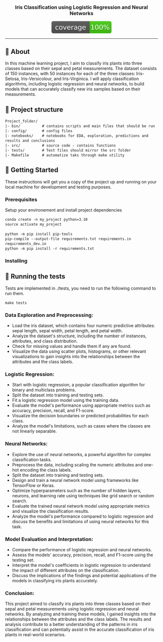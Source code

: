 



<h3 align="center"> Iris Classification using Logistic Regression and Neural Networks</h3>

<div align="center">

  [![code coverage](coverage.svg "Code coverage")]()
</div>

---


## 🧐 About <a name = "about"></a>

In this machine learning project, I aim to classify iris plants into three classes based on their sepal and petal measurements. The dataset consists of 150 instances, with 50 instances for each of the three classes: Iris-Setosa, Iris-Versicolour, and Iris-Virginica. I will apply classification algorithms, including logistic regression and neural networks, to build models that can accurately classify new iris samples based on their measurements.

## 🔖 Project structure

```
Project_folder/
|- bin/          # contains scripts and main files that should be run
|- config/       # config files
|- notebooks/    # notebooks for EDA, exploration, predictions and results and conclusions
|- src/          # source code - contains functions
|- tests/        # Test files should mirror the src folder
|- Makefile      # automatize taks through make utility
```

## 🏁 Getting Started <a name = "getting_started"></a>
These instructions will get you a copy of the project up and running on your local machine for development and testing purposes.

### Prerequisites
Setup your environement and install project dependencies
```
conda create -n my_project python=3.10
source activate my_project

python -m pip install pip-tools
pip-compile --output-file requirements.txt requirements.in requirements_dev.in
python -m pip install -r requirements.txt
```

### Installing

## 🔧 Running the tests
Tests are implemented in ./tests, you need to run the following command to run them.
```
make tests
```
### Data Exploration and Preprocessing:
* Load the iris dataset, which contains four numeric predictive attributes: sepal length, sepal width, petal length, and petal width.
* Analyze the dataset's structure, including the number of instances, attributes, and class distribution.
* Check for missing values and handle them if any are found.
* Visualize the data using scatter plots, histograms, or other relevant visualizations to gain insights into the relationships between the attributes and the class labels.

### Logistic Regression:
* Start with logistic regression, a popular classification algorithm for binary and multiclass problems.
* Split the dataset into training and testing sets.
* Fit a logistic regression model using the training data.
* Evaluate the model's performance using appropriate metrics such as accuracy, precision, recall, and F1-score.
* Visualize the decision boundaries or predicted probabilities for each class.
* Analyze the model's limitations, such as cases where the classes are not linearly separable.
### Neural Networks:
* Explore the use of neural networks, a powerful algorithm for complex classification tasks.
* Preprocess the data, including scaling the numeric attributes and one-hot encoding the class labels.
* Split the dataset into training and testing sets.
* Design and train a neural network model using frameworks like TensorFlow or Keras.
* Optimize hyperparameters such as the number of hidden layers, neurons, and learning rate using techniques like grid search or random search.
* Evaluate the trained neural network model using appropriate metrics and visualize the classification results.
* Analyze the model's performance compared to logistic regression and discuss the benefits and limitations of using neural networks for this task.

### Model Evaluation and Interpretation:
* Compare the performance of logistic regression and neural networks.
* Assess the models' accuracy, precision, recall, and F1-score using the testing set.
* Interpret the model's coefficients in logistic regression to understand the impact of different attributes on the classification.
* Discuss the implications of the findings and potential applications of the models in classifying iris plants accurately.

### Conclusion:
This project aimed to classify iris plants into three classes based on their sepal and petal measurements using logistic regression and neural networks. By analyzing and training these models, I gained insights into the relationships between the attributes and the class labels. The results and analysis contribute to a better understanding of the patterns in iris classification and can potentially assist in the accurate classification of iris plants in real-world scenarios.










